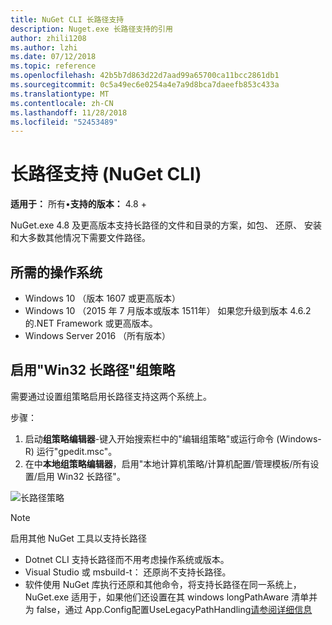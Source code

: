 ```yaml
---
title: NuGet CLI 长路径支持
description: Nuget.exe 长路径支持的引用
author: zhili1208
ms.author: lzhi
ms.date: 07/12/2018
ms.topic: reference
ms.openlocfilehash: 42b5b7d863d22d7aad99a65700ca11bcc2861db1
ms.sourcegitcommit: 0c5a49ec6e0254a4e7a9d8bca7daeefb853c433a
ms.translationtype: MT
ms.contentlocale: zh-CN
ms.lasthandoff: 11/28/2018
ms.locfileid: "52453489"
---
```

# <a name="long-path-support-nuget-cli"></a>长路径支持 (NuGet CLI)

**适用于：** 所有&bullet;**支持的版本：** 4.8 +

NuGet.exe 4.8 及更高版本支持长路径的文件和目录的方案，如包、 还原、 安装和大多数其他情况下需要文件路径。

## <a name="required-operating-system"></a>所需的操作系统

-   Windows 10 （版本 1607 或更高版本）
-   Windows 10 （2015 年 7 月版本或版本 1511年） 如果您升级到版本 4.6.2 的.NET Framework 或更高版本。
-   Windows Server 2016 （所有版本）

## <a name="enable-win32-long-paths-group-policy"></a>启用"Win32 长路径"组策略

需要通过设置组策略启用长路径支持这两个系统上。

步骤：
1. 启动**组策略编辑器**-键入开始搜索栏中的"编辑组策略"或运行命令 (Windows-R) 运行"gpedit.msc"。
2. 在中**本地组策略编辑器**，启用"本地计算机策略/计算机配置/管理模板/所有设置/启用 Win32 长路径"。

![长路径策略](media/LongPathPolicy.png)


> [!Note]
> 启用其他 NuGet 工具以支持长路径
>
> -   Dotnet CLI 支持长路径而不用考虑操作系统或版本。
> -   Visual Studio 或 msbuild-t： 还原尚不支持长路径。
> -   软件使用 NuGet 库执行还原和其他命令，将支持长路径在同一系统上，NuGet.exe 适用于，如果他们还设置在其 windows longPathAware 清单并为 false，通过 App.Config配置UseLegacyPathHandling[请参阅详细信息](https://blogs.msdn.microsoft.com/jeremykuhne/2016/07/30/net-4-6-2-and-long-paths-on-windows-10/)

